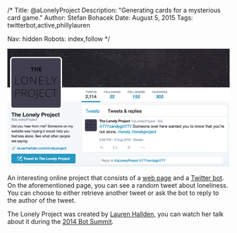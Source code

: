 /*
Title: @aLonelyProject
Description: "Generating cards for a mysterious card game."
Author: Stefan Bohacek
Date: August 5, 2015
Tags: twitterbot,active,phillylauren

Nav: hidden
Robots: index,follow
*/

[![](/content/bots/twitterbots/images/aLonelyProject.png)](https://twitter.com/aLonelyProject)

An interesting online project that consists of a [web page](http://www.laurenhallden.com/lonelyproject/) and a [Twitter bot](https://twitter.com/aLonelyProject). On the aforementioned page, you can see a random tweet about loneliness. You can choose to either retrieve another tweet or ask the bot to reply to the author of the tweet.

The Lonely Project was created by [Lauren Hallden](https://twitter.com/phillylauren), you can watch her talk about it during the [2014 Bot Summit](https://www.youtube.com/watch?v=4CsYtensv94&feature=youtu.be&t=2h27m51s).